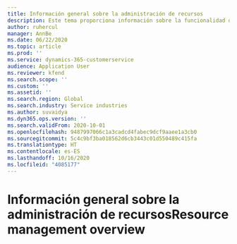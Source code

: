 ```yaml
---
title: Información general sobre la administración de recursos
description: Este tema proporciona información sobre la funcionalidad de gestión de recursos en las operaciones de proyectos de Dynamics 365.
author: ruhercul
manager: AnnBe
ms.date: 06/22/2020
ms.topic: article
ms.prod: ''
ms.service: dynamics-365-customerservice
audience: Application User
ms.reviewer: kfend
ms.search.scope: ''
ms.custom: ''
ms.assetid: ''
ms.search.region: Global
ms.search.industry: Service industries
ms.author: suvaidya
ms.dyn365.ops.version: ''
ms.search.validFrom: 2020-10-01
ms.openlocfilehash: 9487997066c1a3cadcd4fabec9dcf9aaee1a3cb0
ms.sourcegitcommit: 5c4c9bf3ba018562d6cb3443c01d550489c415fa
ms.translationtype: HT
ms.contentlocale: es-ES
ms.lasthandoff: 10/16/2020
ms.locfileid: "4085177"
---
```

# <a name="resource-management-overview"></a><span data-ttu-id="e6989-103">Información general sobre la administración de recursos</span><span class="sxs-lookup"><span data-stu-id="e6989-103">Resource management overview</span></span>

